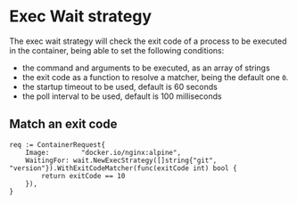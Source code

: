# Exec Wait strategy

The exec wait strategy will check the exit code of a process to be executed in the container, being able to set the following conditions:

- the command and arguments to be executed, as an array of strings
- the exit code as a function to resolve a matcher, being the default one `0`.
- the startup timeout to be used, default is 60 seconds
- the poll interval to be used, default is 100 milliseconds

## Match an exit code

```golang
req := ContainerRequest{
	Image:        "docker.io/nginx:alpine",
	WaitingFor: wait.NewExecStrategy([]string{"git", "version"}).WithExitCodeMatcher(func(exitCode int) bool {
		return exitCode == 10
	}),
}
```
